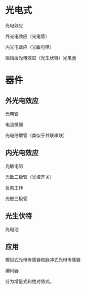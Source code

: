 # 光电式
光电效应

外光电效应（光电管）

内光电效应（光敏电阻）

阻挡层光电效应（光生伏特）光电池

# 器件

## 外光电效应

光电管

电流微弱

光电倍增管（类似于并联串联）

## 内光电效应

光敏电阻

光敏二极管（光控开关）

反向工作

光敏三极管

## 光生伏特

光电池

## 应用

模拟式光电传感器和脉冲式光电传感器

编码器

分为增量式和绝对值式。
